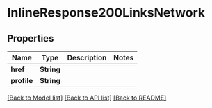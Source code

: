 # InlineResponse200LinksNetwork

## Properties
Name | Type | Description | Notes
------------ | ------------- | ------------- | -------------
**href** | **String** |  | 
**profile** | **String** |  | 

[[Back to Model list]](../README.md#documentation-for-models) [[Back to API list]](../README.md#documentation-for-api-endpoints) [[Back to README]](../README.md)


